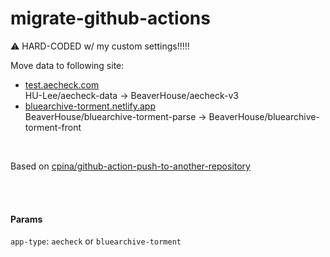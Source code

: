 # migrate-github-actions
⚠ HARD-CODED w/ my custom settings!!!!!

Move data to following site:
- [test.aecheck.com][ref1]    
HU-Lee/aecheck-data → BeaverHouse/aecheck-v3
- [bluearchive-torment.netlify.app][ref2]   
BeaverHouse/bluearchive-torment-parse → BeaverHouse/bluearchive-torment-front

<br>

Based on [cpina/github-action-push-to-another-repository][ref3]

<br><br>

#### Params
`app-type`: `aecheck` or `bluearchive-torment`

[ref1]: https://github.com/BeaverHouse/aecheck-v3
[ref2]: https://github.com/BeaverHouse/bluearchive-torment-search
[ref3]: https://github.com/cpina/github-action-push-to-another-repository